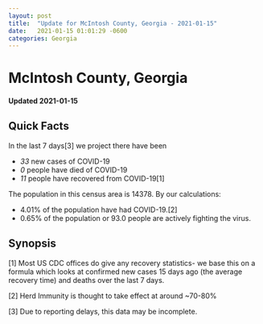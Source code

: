 ```yaml
---
layout: post
title:  "Update for McIntosh County, Georgia - 2021-01-15"
date:   2021-01-15 01:01:29 -0600
categories: Georgia
---
```


# McIntosh County, Georgia
#### Updated 2021-01-15

## Quick Facts

In the last 7 days[3] we project there have been
- *33* new cases of COVID-19
- *0* people have died of COVID-19
- *11* people have recovered from COVID-19[1]

The population in this census area is 14378. By our calculations:
- 4.01% of the population have had COVID-19.[2]
- 0.65% of the population or 93.0 people are actively fighting the virus.

## Synopsis




[1] Most US CDC offices do give any recovery statistics- we base this on a formula which looks at confirmed new cases
15 days ago (the average recovery time) and deaths over the last 7 days.

[2] Herd Immunity is thought to take effect at around ~70-80%

[3] Due to reporting delays, this data may be incomplete.
 
    